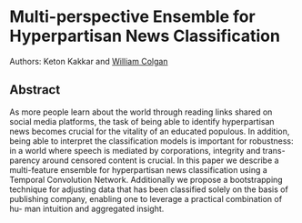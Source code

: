 # Multi-perspective Ensemble for Hyperpartisan News Classification

Authors: Keton Kakkar and [William Colgan](https://github.com/colganwi)

## Abstract
As more people learn about the world through reading links shared on social media platforms, the task of being able to identify hyperpartisan news becomes crucial for the vitality of an educated populous. In addition, being able to interpret the classification models is important for robustness: in a world where speech is mediated by corporations, integrity and trans- parency around censored content is crucial. In this paper we describe a multi-feature ensemble for hyperpartisan news classification using a Temporal Convolution Network. Additionally we propose a bootstrapping technique for adjusting data that has been classified solely on the basis of publishing company, enabling one to leverage a practical combination of hu- man intuition and aggregated insight.
